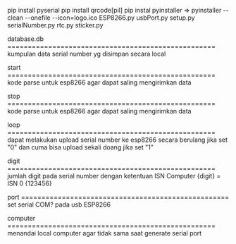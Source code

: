 pip install pyserial
pip install qrcode[pil]
pip instal pyinstaller => pyinstaller --clean --onefile --icon=logo.ico ESP8266.py usbPort.py setup.py serialNumber.py rtc.py sticker.py

database.db ===================================================
kumpulan data serial number yg disimpan secara local

start ===================================================
kode parse untuk esp8266 agar dapat saling mengirimkan data

stop ===================================================
kode parse untuk esp8266 agar dapat saling mengirimkan data

loop ===================================================
dapat melakukan upload serial number ke esp8266 secara berulang jika set "0" dan
cuma bisa upload sekali doang jika set "1"

digit ===================================================
jumlah digit pada serial number dengan ketentuan
ISN Computer {digit} = ISN 0 {123456}

port ===================================================
set serial COM? pada usb ESP8266

computer ===================================================
menandai local computer agar tidak sama saat generate serial port
